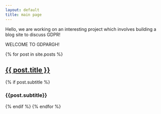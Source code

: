 ```yaml
---
layout: default
title: main page 
---
```


Hello, we are working on an interesting project which involves building a blog site to discuss GDPR! 

WELCOME TO GDPARGH!

{% for post in site.posts %}
  <h2><a href="{{ post.url | relative_url}}">{{ post.title }}</a></h2>
  {% if post.subtitle %}
    <h3>{{post.subtitle}}</h3>
  {% endif %}
{% endfor %}
